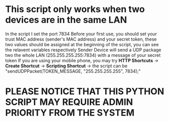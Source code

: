 # This script only works when two devices are in the same LAN
In the script I set the port 7834
Before your first use, you should set your trust MAC address (sender's MAC address) and your secret token, these two values should be assigned at the beginning of the script, you can see the relavent variables respectively
Sender Device will send a UDP package two the whole LAN (255.255.255.255:7834) with a message of your secret token
If you are using your mobile phone, you may try **HTTP Shortcuts** -> **Create Shortcut** -> **Scripting Shortcut** -> the script can be "sendUDPPacket(TOKEN_MESSAGE, "255.255.255.255", 7834);"
# PLEASE NOTICE THAT THIS PYTHON SCRIPT MAY REQUIRE ADMIN PRIORITY FROM THE SYSTEM
